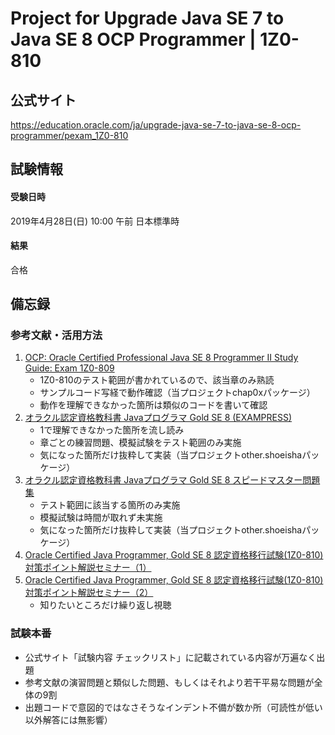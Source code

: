 # Project for Upgrade Java SE 7 to Java SE 8 OCP Programmer | 1Z0-810

## 公式サイト
https://education.oracle.com/ja/upgrade-java-se-7-to-java-se-8-ocp-programmer/pexam_1Z0-810

## 試験情報

#### 受験日時
‎2019年4月28日(日)  10:00 午前 日本標準時‎

#### 結果
合格

## 備忘録

### 参考文献・活用方法

1. [OCP: Oracle Certified Professional Java SE 8 Programmer II Study Guide: Exam 1Z0-809](https://www.amazon.co.jp/OCP-Certified-Professional-Programmer-1Z0-809/dp/1119067901/ref=sr_1_4?__mk_ja_JP=%E3%82%AB%E3%82%BF%E3%82%AB%E3%83%8A&keywords=ocjp+gold&qid=1556485044&s=gateway&sr=8-4)
    * 1Z0-810のテスト範囲が書かれているので、該当章のみ熟読
    * サンプルコード写経で動作確認（当プロジェクトchap0xパッケージ）
    * 動作を理解できなかった箇所は類似のコードを書いて確認
1. [オラクル認定資格教科書 Javaプログラマ Gold SE 8 (EXAMPRESS)](https://www.amazon.co.jp/%E3%82%AA%E3%83%A9%E3%82%AF%E3%83%AB%E8%AA%8D%E5%AE%9A%E8%B3%87%E6%A0%BC%E6%95%99%E7%A7%91%E6%9B%B8-Java%E3%83%97%E3%83%AD%E3%82%B0%E3%83%A9%E3%83%9E-Gold-SE-EXAMPRESS/dp/479814682X/ref=sr_1_2?__mk_ja_JP=%E3%82%AB%E3%82%BF%E3%82%AB%E3%83%8A&keywords=ocjp+gold&qid=1556485044&s=gateway&sr=8-2)
    * 1で理解できなかった箇所を流し読み
    * 章ごとの練習問題、模擬試験をテスト範囲のみ実施
    * 気になった箇所だけ抜粋して実装（当プロジェクトother.shoeishaパッケージ）
1. [オラクル認定資格教科書 Javaプログラマ Gold SE 8 スピードマスター問題集](https://www.amazon.co.jp/%E3%82%AA%E3%83%A9%E3%82%AF%E3%83%AB%E8%AA%8D%E5%AE%9A%E8%B3%87%E6%A0%BC%E6%95%99%E7%A7%91%E6%9B%B8-Java%E3%83%97%E3%83%AD%E3%82%B0%E3%83%A9%E3%83%9E-Gold-SE-%E3%82%B9%E3%83%94%E3%83%BC%E3%83%89%E3%83%9E%E3%82%B9%E3%82%BF%E3%83%BC%E5%95%8F%E9%A1%8C%E9%9B%86/dp/4798146811/ref=sr_1_3?__mk_ja_JP=%E3%82%AB%E3%82%BF%E3%82%AB%E3%83%8A&keywords=ocjp+gold&qid=1556485044&s=gateway&sr=8-3)
    * テスト範囲に該当する箇所のみ実施
    * 模擬試験は時間が取れず未実施
    * 気になった箇所だけ抜粋して実装（当プロジェクトother.shoeishaパッケージ）
1. [Oracle Certified Java Programmer, Gold SE 8 認定資格移行試験(1Z0-810)対策ポイント解説セミナー（1）](https://www.youtube.com/watch?v=znUxkiOwlK0)
1. [Oracle Certified Java Programmer, Gold SE 8 認定資格移行試験(1Z0-810)対策ポイント解説セミナー（2）](https://www.youtube.com/watch?v=rbiPplV3dMg)
    * 知りたいところだけ繰り返し視聴


### 試験本番

* 公式サイト「試験内容 チェックリスト」に記載されている内容が万遍なく出題
* 参考文献の演習問題と類似した問題、もしくはそれより若干平易な問題が全体の9割
* 出題コードで意図的ではなさそうなインデント不備が数か所（可読性が低い以外解答には無影響）
